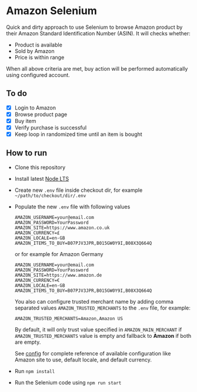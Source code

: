 # Amazon Selenium

Quick and dirty approach to use Selenium to browse Amazon product by their Amazon Standard Identification Number (ASIN). It will checks whether:

- Product is available
- Sold by Amazon
- Price is within range

When all above criteria are met, buy action will be performed automatically using configured account.

## To do

- [x] Login to Amazon
- [x] Browse product page
- [x] Buy item
- [x] Verify purchase is successful
- [x] Keep loop in randomized time until an item is bought

## How to run

- Clone this repository
- Install latest [Node LTS](https://nodejs.org/en/)
- Create new `.env` file inside checkout dir, for example `~/path/to/checkout/dir/.env`
- Populate the new `.env` file with following values

    ```env
    AMAZON_USERNAME=your@email.com
    AMAZON_PASSWORD=YourPassword
    AMAZON_SITE=https://www.amazon.co.uk
    AMAZON_CURRENCY=£
    AMAZON_LOCALE=en-GB
    AMAZON_ITEMS_TO_BUY=B07PJV3JPR,B015GW0Y9I,B08X3Q664Q
    ```

    or for example for Amazon Germany

    ```env
    AMAZON_USERNAME=your@email.com
    AMAZON_PASSWORD=YourPassword
    AMAZON_SITE=https://www.amazon.de
    AMAZON_CURRENCY=€
    AMAZON_LOCALE=en-GB
    AMAZON_ITEMS_TO_BUY=B07PJV3JPR,B015GW0Y9I,B08X3Q664Q
    ```

    You also can configure trusted merchant name by adding comma separated values `AMAZON_TRUSTED_MERCHANTS` to the `.env` file, for example:

    ```env
    AMAZON_TRUSTED_MERCHANTS=Amazon,Amazon US
    ```

    By default, it will only trust value specified in `AMAZON_MAIN_MERCHANT` if `AMAZON_TRUSTED_MERCHANTS` value is empty and fallback to **Amazon** if both are empty.

    See [config](./src/config.mjs) for complete reference of available configuration like Amazon site to use, default locale, and default currency.

- Run `npm install`
- Run the Selenium code using `npm run start`
